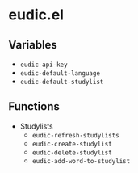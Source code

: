 # eudic.el

## Variables

- `eudic-api-key`
- `eudic-default-language`
- `eudic-default-studylist`

## Functions

- Studylists
  - `eudic-refresh-studylists`
  - `eudic-create-studylist`
  - `eudic-delete-studylist`
  - `eudic-add-word-to-studylist`
